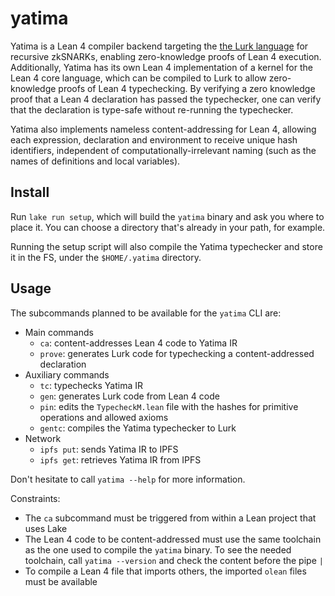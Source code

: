 # yatima

Yatima is a Lean 4 compiler backend targeting the [the Lurk language](https://lurk-lang.org/) for recursive zkSNARKs, enabling zero-knowledge proofs of Lean 4 execution.
Additionally, Yatima has its own Lean 4 implementation of a kernel for the Lean 4 core language, which can be compiled to Lurk to allow zero-knowledge proofs of Lean 4 typechecking.
By verifying a zero knowledge proof that a Lean 4 declaration has passed the typechecker, one can verify that the declaration is type-safe without re-running the typechecker.

Yatima also implements nameless content-addressing for Lean 4, allowing each expression, declaration and environment to receive unique hash identifiers, independent of computationally-irrelevant naming (such as the names of definitions and local variables).

## Install

Run `lake run setup`, which will build the `yatima` binary and ask you where to place it.
You can choose a directory that's already in your path, for example.

Running the setup script will also compile the Yatima typechecker and store it in the FS, under the `$HOME/.yatima` directory.

## Usage

The subcommands planned to be available for the `yatima` CLI are:
* Main commands
    * `ca`: content-addresses Lean 4 code to Yatima IR
    * `prove`: generates Lurk code for typechecking a content-addressed declaration
* Auxiliary commands
    * `tc`: typechecks Yatima IR
    * `gen`: generates Lurk code from Lean 4 code
    * `pin`: edits the `TypecheckM.lean` file with the hashes for primitive operations and allowed axioms
    * `gentc`: compiles the Yatima typechecker to Lurk
* Network
    * `ipfs put`: sends Yatima IR to IPFS
    * `ipfs get`: retrieves Yatima IR from IPFS

Don't hesitate to call `yatima --help` for more information.

Constraints:
* The `ca` subcommand must be triggered from within a Lean project that uses Lake
* The Lean 4 code to be content-addressed must use the same toolchain as the one used to compile the `yatima` binary.
To see the needed toolchain, call `yatima --version` and check the content before the pipe `|`
* To compile a Lean 4 file that imports others, the imported `olean` files must be available
